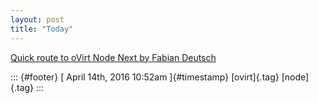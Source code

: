 ```yaml
---
layout: post
title: "Today"
---
```



[Quick route to oVirt Node Next by Fabian
Deutsch](%20https://t.umblr.com/redirect?z=https%3A%2F%2Fslides.com%2Ffabiand%2Fquick-route-to-test-ovirt-node-next%2F&t=MGI3YmQ5ZmJmMTVlMDNmM2E2NWZhODU2MGFiNWQ3ODk3M2FmMjJjOCxEVUFFb2liZA%3D%3D&b=t%3Af-JKqRHWTpWK1DKXwqj3Yg&p=https%3A%2F%2Fdummdida.tumblr.com%2Fpost%2F142784444340%2Fquick-route-to-ovirt-node-next-by-fabian-deutsch&m=1)

::: {#footer}
[ April 14th, 2016 10:52am ]{#timestamp} [ovirt]{.tag} [node]{.tag}
:::
